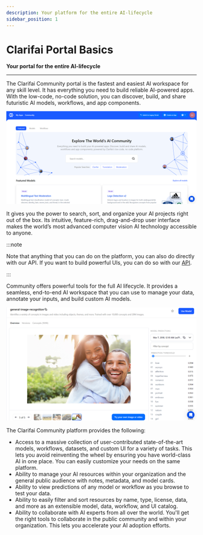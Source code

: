 ```yaml
---
description: Your platform for the entire AI-lifecycle
sidebar_position: 1
---
```


# Clarifai Portal Basics

**Your portal for the entire AI-lifecycle**
<hr />

The Clarifai Community portal is the fastest and easiest AI workspace for any skill level. It has everything you need to build reliable AI-powered apps. With the low-code, no-code solution, you can discover, build, and share futuristic AI models, workflows, and app components.

![](/img/community_2/homepage.png)

It gives you the power to search, sort, and organize your AI projects right out of the box. Its intuitive, feature-rich, drag-and-drop user interface makes the world’s most advanced computer vision AI technology accessible to anyone.

:::note

Note that anything that you can do on the platform, you can also do directly with our API. If you want to build powerful UIs, you can do so with our [API](https://docs.clarifai.com/api-guide/api-overview/).

:::

Community offers powerful tools for the full AI lifecycle. It provides a seamless, end-to-end AI workspace that you can use to manage your data, annotate your inputs, and build custom AI models.

![](/img/community_2/general_image_recognition_model.png)

The Clarifai Community platform provides the following:

- Access to a massive collection of user-contributed state-of-the-art models, workflows, datasets, and custom UI for a variety of tasks. This lets you avoid reinventing the wheel by ensuring you have world-class AI in one place. You can easily customize your needs on the same platform.  
- Ability to manage your AI resources within your organization and the general public audience with notes, metadata, and model cards.
- Ability to view predictions of any model or workflow as you browse to test your data. 
- Ability to easily filter and sort resources by name, type, license, data, and more as an extensible model, data, workflow, and UI catalog. 
- Ability to collaborate with AI experts from all over the world. You'll get the right tools to collaborate in the public community and within your organization. This lets you accelerate your AI adoption efforts. 

